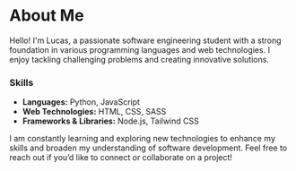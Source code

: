 # About Me

Hello! I'm Lucas, a passionate software engineering student with a strong foundation in various programming languages and web technologies. I enjoy tackling challenging problems and creating innovative solutions. 

### Skills
- **Languages:** Python, JavaScript
- **Web Technologies:** HTML, CSS, SASS
- **Frameworks & Libraries:** Node.js, Tailwind CSS

I am constantly learning and exploring new technologies to enhance my skills and broaden my understanding of software development. Feel free to reach out if you’d like to connect or collaborate on a project!

